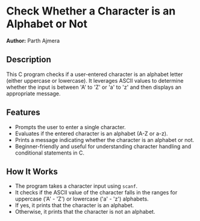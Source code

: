 # Check Whether a Character is an Alphabet or Not

**Author:** Parth Ajmera

## Description
This C program checks if a user-entered character is an alphabet letter (either uppercase or lowercase). It leverages ASCII values to determine whether the input is between 'A' to 'Z' or 'a' to 'z' and then displays an appropriate message.

## Features
- Prompts the user to enter a single character.
- Evaluates if the entered character is an alphabet (A-Z or a-z).
- Prints a message indicating whether the character is an alphabet or not.
- Beginner-friendly and useful for understanding character handling and conditional statements in C.

## How It Works
- The program takes a character input using `scanf`.
- It checks if the ASCII value of the character falls in the ranges for uppercase ('A' - 'Z') or lowercase ('a' - 'z') alphabets.
- If yes, it prints that the character is an alphabet.
- Otherwise, it prints that the character is not an alphabet.